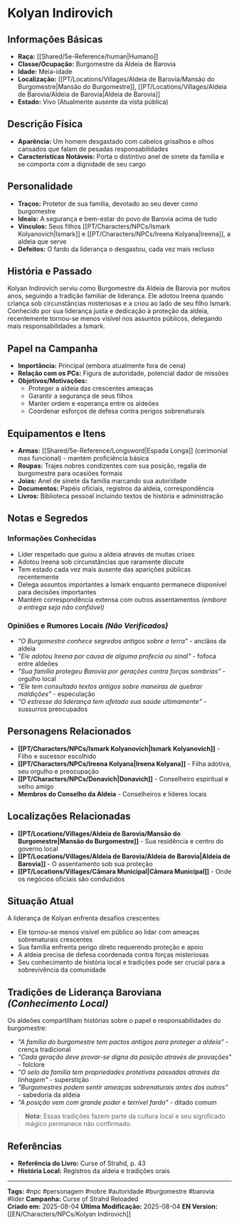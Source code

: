 # Kolyan Indirovich

## Informações Básicas
- **Raça:** [[Shared/5e-Reference/human|Humano]]
- **Classe/Ocupação:** Burgomestre da Aldeia de Barovia
- **Idade:** Meia-idade
- **Localização:** [[PT/Locations/Villages/Aldeia de Barovia/Mansão do Burgomestre|Mansão do Burgomestre]], [[PT/Locations/Villages/Aldeia de Barovia/Aldeia de Barovia|Aldeia de Barovia]]
- **Estado:** Vivo (Atualmente ausente da vista pública)

## Descrição Física
- **Aparência:** Um homem desgastado com cabelos grisalhos e olhos cansados que falam de pesadas responsabilidades
- **Características Notáveis:** Porta o distintivo anel de sinete da família e se comporta com a dignidade de seu cargo

## Personalidade
- **Traços:** Protetor de sua família, devotado ao seu dever como burgomestre
- **Ideais:** A segurança e bem-estar do povo de Barovia acima de tudo
- **Vínculos:** Seus filhos [[PT/Characters/NPCs/Ismark Kolyanovich|Ismark]] e [[PT/Characters/NPCs/Ireena Kolyana|Ireena]], a aldeia que serve
- **Defeitos:** O fardo da liderança o desgastou, cada vez mais recluso

## História e Passado
Kolyan Indirovich serviu como Burgomestre da Aldeia de Barovia por muitos anos, seguindo a tradição familiar de liderança. Ele adotou Ireena quando criança sob circunstâncias misteriosas e a criou ao lado de seu filho Ismark. Conhecido por sua liderança justa e dedicação à proteção da aldeia, recentemente tornou-se menos visível nos assuntos públicos, delegando mais responsabilidades a Ismark.

## Papel na Campanha
- **Importância:** Principal (embora atualmente fora de cena)
- **Relação com os PCs:** Figura de autoridade, potencial dador de missões
- **Objetivos/Motivações:** 
  - Proteger a aldeia das crescentes ameaças
  - Garantir a segurança de seus filhos
  - Manter ordem e esperança entre os aldeões
  - Coordenar esforços de defesa contra perigos sobrenaturais

## Equipamentos e Itens
- **Armas:** [[Shared/5e-Reference/Longsword|Espada Longa]] (cerimonial mas funcional) - mantém proficiência básica
- **Roupas:** Trajes nobres condizentes com sua posição, regalia de burgomestre para ocasiões formais
- **Joias:** Anel de sinete da família marcando sua autoridade
- **Documentos:** Papéis oficiais, registros da aldeia, correspondência
- **Livros:** Biblioteca pessoal incluindo textos de história e administração

## Notas e Segredos
### Informações Conhecidas
- Líder respeitado que guiou a aldeia através de muitas crises
- Adotou Ireena sob circunstâncias que raramente discute
- Tem estado cada vez mais ausente das aparições públicas recentemente
- Delega assuntos importantes a Ismark enquanto permanece disponível para decisões importantes
- Mantém correspondência extensa com outros assentamentos *(embora a entrega seja não confiável)*

### Opiniões e Rumores Locais *(Não Verificados)*
- *"O Burgomestre conhece segredos antigos sobre a terra"* - anciãos da aldeia
- *"Ele adotou Ireena por causa de alguma profecia ou sinal"* - fofoca entre aldeões
- *"Sua família protegeu Barovia por gerações contra forças sombrias"* - orgulho local
- *"Ele tem consultado textos antigos sobre maneiras de quebrar maldições"* - especulação
- *"O estresse da liderança tem afetado sua saúde ultimamente"* - sussurros preocupados

## Personagens Relacionados
- **[[PT/Characters/NPCs/Ismark Kolyanovich|Ismark Kolyanovich]]** - Filho e sucessor escolhido
- **[[PT/Characters/NPCs/Ireena Kolyana|Ireena Kolyana]]** - Filha adotiva, seu orgulho e preocupação
- **[[PT/Characters/NPCs/Donavich|Donavich]]** - Conselheiro espiritual e velho amigo
- **Membros do Conselho da Aldeia** - Conselheiros e líderes locais

## Localizações Relacionadas
- **[[PT/Locations/Villages/Aldeia de Barovia/Mansão do Burgomestre|Mansão do Burgomestre]]** - Sua residência e centro do governo local
- **[[PT/Locations/Villages/Aldeia de Barovia/Aldeia de Barovia|Aldeia de Barovia]]** - O assentamento sob sua proteção
- **[[PT/Locations/Villages/Câmara Municipal|Câmara Municipal]]** - Onde os negócios oficiais são conduzidos

## Situação Atual
A liderança de Kolyan enfrenta desafios crescentes:
- Ele tornou-se menos visível em público ao lidar com ameaças sobrenaturais crescentes
- Sua família enfrenta perigo direto requerendo proteção e apoio
- A aldeia precisa de defesa coordenada contra forças misteriosas
- Seu conhecimento de história local e tradições pode ser crucial para a sobrevivência da comunidade

## Tradições de Liderança Baroviana *(Conhecimento Local)*
Os aldeões compartilham histórias sobre o papel e responsabilidades do burgomestre:

- *"A família do burgomestre tem pactos antigos para proteger a aldeia"* - crença tradicional
- *"Cada geração deve provar-se digna da posição através de provações"* - folclore
- *"O selo da família tem propriedades protetivas passadas através da linhagem"* - superstição
- *"Burgomestres podem sentir ameaças sobrenaturais antes dos outros"* - sabedoria da aldeia
- *"A posição vem com grande poder e terrível fardo"* - ditado comum

> **Nota:** Essas tradições fazem parte da cultura local e seu significado mágico permanece não confirmado.

## Referências
- **Referência do Livro:** Curse of Strahd, p. 43
- **História Local:** Registros da aldeia e tradições orais

---
**Tags:** #npc #personagem #nobre #autoridade #burgomestre #barovia #líder
**Campanha:** Curse of Strahd Reloaded  
**Criado em:** 2025-08-04
**Última Modificação:** 2025-08-04
**EN Version:** [[EN/Characters/NPCs/Kolyan Indirovich]]